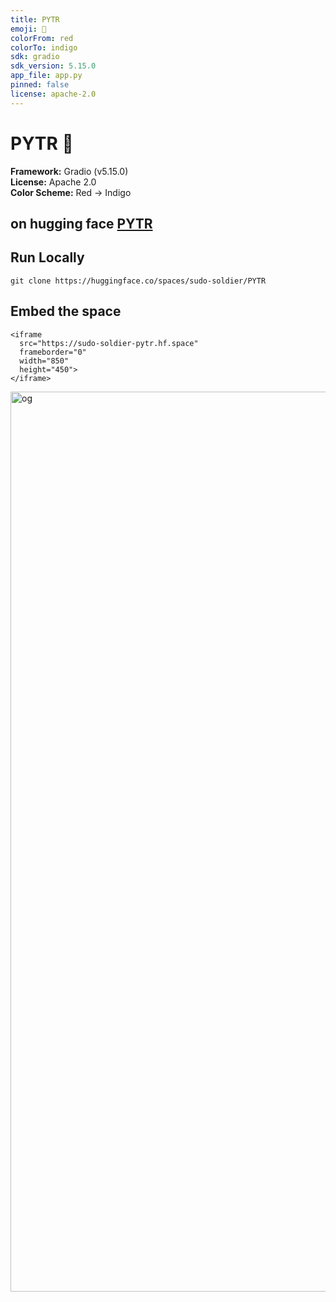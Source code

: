 ```yaml
---
title: PYTR
emoji: 🎵
colorFrom: red
colorTo: indigo
sdk: gradio
sdk_version: 5.15.0
app_file: app.py
pinned: false
license: apache-2.0
---
```


# PYTR 🎵

**Framework:** Gradio (v5.15.0)  
**License:** Apache 2.0  
**Color Scheme:** Red → Indigo  

## on hugging face <a href="https://huggingface.co/spaces/sudo-soldier/PYTR">PYTR</a><br />

## Run Locally  

```
git clone https://huggingface.co/spaces/sudo-soldier/PYTR
```

## Embed the space
```
<iframe 
  src="https://sudo-soldier-pytr.hf.space" 
  frameborder="0" 
  width="850" 
  height="450">
</iframe>
```

<img width="1440" alt="og" src="https://github.com/user-attachments/assets/0857a2be-3237-465e-bf3a-16a6c8991fb9" />


